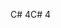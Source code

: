 <span data-ttu-id="1ed54-101">C# 4</span><span class="sxs-lookup"><span data-stu-id="1ed54-101">C# 4</span></span>
